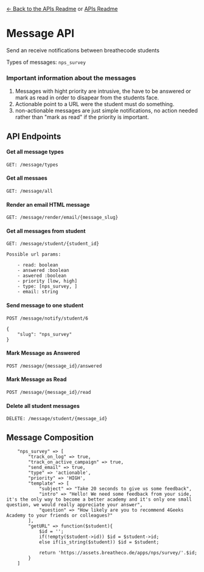 [<- Back to the APIs Readme](../docs/README.md) or [APIs Readme](../README.md)

# Message API

Send an receive notifications between breathecode students

Types of messages: `nps_survey`

### Important information about the messages
 
1. Messages with hight priority are intrusive, the have to be answered or mark as read in order to disapear from the students face.
2. Actionable point to a URL were the student must do something.
3. non-actionable messages are just simple notifications, no action needed rather than "mark as read" if the priority is important.

## API Endpoints

#### Get all message types
```
GET: /message/types
```

#### Get all messaes
```
GET: /message/all
```

#### Render an email HTML message
```
GET: /message/render/email/{message_slug}
```

#### Get all messages from student

```
GET: /message/student/{student_id}

Possible url params:

    - read: boolean
    - answered :boolean
    - aswered :boolean
    - priority [low, high]
    - type: [nps_survey, ]
    - email: string

```

#### Send message to one student

```
POST /message/notify/student/6

{
    "slug": "nps_survey"
}
```

#### Mark Message as Answered

```
POST /message/{message_id}/answered

```

#### Mark Message as Read

```
POST /message/{message_id}/read

```


#### Delete all student messages

```
DELETE: /message/student/{message_id}
```

## Message Composition

```
    "nps_survey" => [ 
        "track_on_log" => true,
        "track_on_active_campaign" => true,
        "send_email" => true,
        "type" => 'actionable',
        "priority" => 'HIGH',
        "template" => [
            "subject" => "Take 20 seconds to give us some feedback",
    		"intro" => "Hello! We need some feedback from your side, it's the only way to become a better academy and it's only one small question, we would really appreciate your answer",
    		"question" => "How likely are you to recommend 4Geeks Academy to your friends or colleagues?"
        ],
        "getURL" => function($student){
            $id = '';
            if(!empty($student->id)) $id = $student->id;
            else if(is_string($student)) $id = $student;
            
            return 'https://assets.breatheco.de/apps/nps/survey/'.$id;
        }
    ]
```